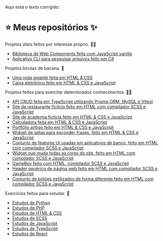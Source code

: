 Aqui está o texto corrigido:

# ⭐ Meus repositórios ✨

Projetos úteis feitos por interesse próprio. 👨‍💻
  - [Biblioteca de Web Components feita com JavaScript vanilla](https://github.com/lucas-txt/web-components-lib)
  - [Aplicativo CLI para pesquisar arquivos feito em C#](https://github.com/lucas-txt/file-searcher)

Projetos birutas de bacana. 🤯
  - [Uma roda gigante feita em HTML & CSS](https://github.com/lucas-txt/roda-gigante)
  - [Caixa eletrônico feito em HTML & CSS e JavaScript](https://github.com/lucas-txt/web-caixa-eletronico)

Projetos feitos para exercitar determinados conhecimentos. 🏋️‍♂️  
  - [API CRUD feita em TypeScript utilizando Prisma ORM, MySQL e Vitest](https://github.com/lucas-txt/first-node-crud)
  - [Site de restaurante fictício feito em HTML com compilador SCSS e JavaScript](https://github.com/lucas-txt/restaurante-logo-ali)
  - [Site de academia fictícia feito em HTML & CSS e JavaScript](https://github.com/lucas-txt/fake-academy)
  - [Calculadora feita em HTML & CSS e JavaScript](https://github.com/lucas-txt/calcuculadora-front-end)
  - [Portfólio antigo feito em HTML & CSS e JavaScript](https://github.com/lucas-txt/old-portifolio)
  - [Widget de setas para esconder frases, feito em HTML & CSS e JavaScript](https://github.com/lucas-txt/web-arrow-widget)
  - [Conjunto de features UI usadas em aplicativos de banco, feito em HTML com compilador SCSS e JavaScript](https://github.com/lucas-txt/web-bank-simulator)
  - [Widget que muda todas as cores do site, feito em HTML com compilador SCSS e JavaScript](https://github.com/lucas-txt/web-color-menu)
  - [GameBoy feito com HTML, compilador SCSS e JavaScript](https://github.com/lucas-txt/web-gameboy)
  - [Header genérico de página web feito em HTML com compilador SCSS e JavaScript](https://github.com/lucas-txt/generic-web-header)
  - [Conjunto de botões estilizados de forma diferente feito em HTML com compilador SCSS e JavaScript](https://github.com/lucas-txt/generic-web-buttons)

Exercícios feitos para estudar. 🧠
  - [Estudos de Python](https://github.com/lucas-txt/Python-studies)
  - [Estudos de PHP](https://github.com/lucas-txt/PHP-studies)
  - [Estudos de HTML & CSS](https://github.com/lucas-txt/html-css-studies)
  - [Estudos de SCSS](https://github.com/lucas-txt/scss-studies)
  - [Estudos de JavaScript](https://github.com/lucas-txt/javascript-studies)
  - [Estudos de TypeScript](https://github.com/lucas-txt/typescript-studies)
  - [Estudos de React](https://github.com/lucas-txt/react-studies)
